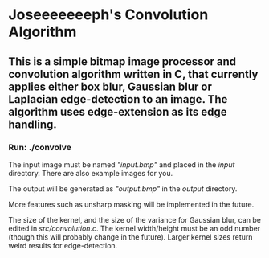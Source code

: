 # Joseeeeeeeph's Convolution Algorithm #

## This is a simple bitmap image processor and convolution algorithm written in C, that currently applies either box blur, Gaussian blur or Laplacian edge-detection to an image. The algorithm uses edge-extension as its edge handling. ###

### Run: ./convolve ###

The input image must be named _"input.bmp"_ and placed in the _input_ directory. There are also example images for you.

The output will be generated as _"output.bmp"_ in the _output_ directory.

More features such as unsharp masking will be implemented in the future.

The size of the kernel, and the size of the variance for Gaussian blur, can be edited in _src/convolution.c_. The kernel width/height must be an odd number (though this will probably change in the future). Larger kernel sizes return weird results for edge-detection.
